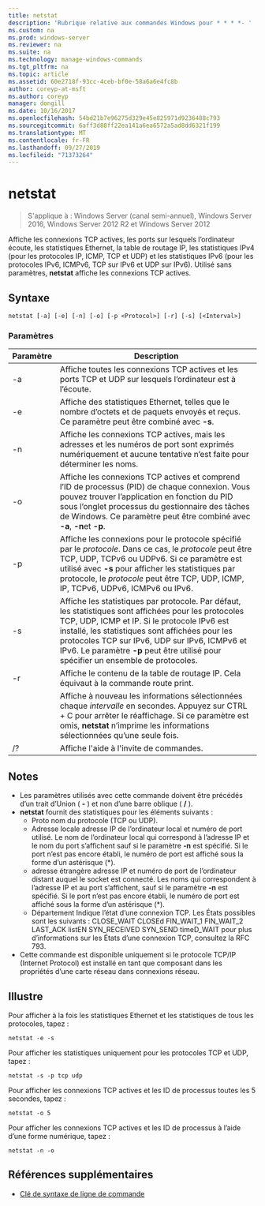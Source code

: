 ```yaml
---
title: netstat
description: 'Rubrique relative aux commandes Windows pour * * * *- '
ms.custom: na
ms.prod: windows-server
ms.reviewer: na
ms.suite: na
ms.technology: manage-windows-commands
ms.tgt_pltfrm: na
ms.topic: article
ms.assetid: 60e2718f-93cc-4ceb-bf0e-58a6a6e4fc8b
author: coreyp-at-msft
ms.author: coreyp
manager: dongill
ms.date: 10/16/2017
ms.openlocfilehash: 54bd21b7e96275d329e45e825971d9236488c793
ms.sourcegitcommit: 6aff3d88ff22ea141a6ea6572a5ad8dd6321f199
ms.translationtype: MT
ms.contentlocale: fr-FR
ms.lasthandoff: 09/27/2019
ms.locfileid: "71373264"
---
```

# <a name="netstat"></a>netstat

>S'applique à : Windows Server (canal semi-annuel), Windows Server 2016, Windows Server 2012 R2 et Windows Server 2012

Affiche les connexions TCP actives, les ports sur lesquels l’ordinateur écoute, les statistiques Ethernet, la table de routage IP, les statistiques IPv4 (pour les protocoles IP, ICMP, TCP et UDP) et les statistiques IPv6 (pour les protocoles IPv6, ICMPv6, TCP sur IPv6 et UDP sur IPv6). Utilisé sans paramètres, **netstat** affiche les connexions TCP actives. 

## <a name="syntax"></a>Syntaxe
```
netstat [-a] [-e] [-n] [-o] [-p <Protocol>] [-r] [-s] [<Interval>]
```

### <a name="parameters"></a>Paramètres

|   Paramètre   |                                                                                                                                              Description                                                                                                                                              |
|---------------|-------------------------------------------------------------------------------------------------------------------------------------------------------------------------------------------------------------------------------------------------------------------------------------------------------|
|      -a       |                                                                                                   Affiche toutes les connexions TCP actives et les ports TCP et UDP sur lesquels l’ordinateur est à l’écoute.                                                                                                   |
|      -e       |                                                                                 Affiche des statistiques Ethernet, telles que le nombre d’octets et de paquets envoyés et reçus. Ce paramètre peut être combiné avec **-s**.                                                                                  |
|      -n       |                                                                               Affiche les connexions TCP actives, mais les adresses et les numéros de port sont exprimés numériquement et aucune tentative n’est faite pour déterminer les noms.                                                                               |
|      -o       |                          Affiche les connexions TCP actives et comprend l’ID de processus (PID) de chaque connexion. Vous pouvez trouver l’application en fonction du PID sous l’onglet processus du gestionnaire des tâches de Windows. Ce paramètre peut être combiné avec **-a**, **-n**et **-p**.                           |
| -p <Protocol> |               Affiche les connexions pour le protocole spécifié par le *protocole*. Dans ce cas, le *protocole* peut être TCP, UDP, TCPv6 ou UDPv6. Si ce paramètre est utilisé avec **-s** pour afficher les statistiques par protocole, le *protocole* peut être TCP, UDP, ICMP, IP, TCPv6, UDPv6, ICMPv6 ou IPv6.                |
|      -s       | Affiche les statistiques par protocole. Par défaut, les statistiques sont affichées pour les protocoles TCP, UDP, ICMP et IP. Si le protocole IPv6 est installé, les statistiques sont affichées pour les protocoles TCP sur IPv6, UDP sur IPv6, ICMPv6 et IPv6. Le paramètre **-p** peut être utilisé pour spécifier un ensemble de protocoles. |
|      -r       |                                                                                                     Affiche le contenu de la table de routage IP. Cela équivaut à la commande route print.                                                                                                     |
|  <Interval>   |                                                        Affiche à nouveau les informations sélectionnées chaque *intervalle* en secondes. Appuyez sur CTRL + C pour arrêter le réaffichage. Si ce paramètre est omis, **netstat** n’imprime les informations sélectionnées qu’une seule fois.                                                         |
|      /?       |                                                                                                                                 Affiche l'aide à l'invite de commandes.                                                                                                                                  |

## <a name="remarks"></a>Notes
-   Les paramètres utilisés avec cette commande doivent être précédés d’un trait d’Union ( **-** ) et non d’une barre oblique ( **/** ).
-   **netstat** fournit des statistiques pour les éléments suivants :
    -   Proto nom du protocole (TCP ou UDP).
    -   Adresse locale adresse IP de l’ordinateur local et numéro de port utilisé. Le nom de l’ordinateur local qui correspond à l’adresse IP et le nom du port s’affichent sauf si le paramètre **-n** est spécifié. Si le port n’est pas encore établi, le numéro de port est affiché sous la forme d’un astérisque (*).
    -   adresse étrangère adresse IP et numéro de port de l’ordinateur distant auquel le socket est connecté. Les noms qui correspondent à l’adresse IP et au port s’affichent, sauf si le paramètre **-n** est spécifié. Si le port n’est pas encore établi, le numéro de port est affiché sous la forme d’un astérisque (*).
    -   Département Indique l’état d’une connexion TCP. Les États possibles sont les suivants : CLOSE_WAIT CLOSEd FIN_WAIT_1 FIN_WAIT_2 LAST_ACK listEN SYN_RECEIVED SYN_SEND timeD_WAIT pour plus d’informations sur les États d’une connexion TCP, consultez la RFC 793.
-   Cette commande est disponible uniquement si le protocole TCP/IP (Internet Protocol) est installé en tant que composant dans les propriétés d’une carte réseau dans connexions réseau.

## <a name="BKMK_Examples"></a>Illustre
Pour afficher à la fois les statistiques Ethernet et les statistiques de tous les protocoles, tapez :
```
netstat -e -s
```
Pour afficher les statistiques uniquement pour les protocoles TCP et UDP, tapez :
```
netstat -s -p tcp udp
```
Pour afficher les connexions TCP actives et les ID de processus toutes les 5 secondes, tapez :
```
netstat -o 5
```
Pour afficher les connexions TCP actives et les ID de processus à l’aide d’une forme numérique, tapez :
```
netstat -n -o
```

## <a name="additional-references"></a>Références supplémentaires
-   [Clé de syntaxe de ligne de commande](command-line-syntax-key.md)
